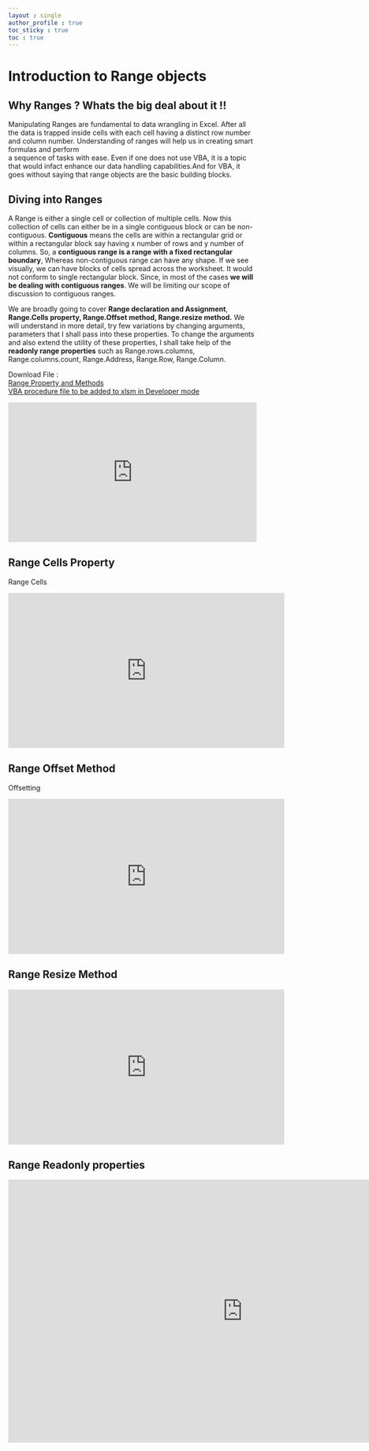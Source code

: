 ```yaml
---
layout : single
author_profile : true
toc_sticky : true
toc : true
---
```


# Introduction to Range objects   

## Why Ranges ? Whats the big deal about it !!
Manipulating Ranges are fundamental to data wrangling in Excel. After all the data is trapped inside cells with each cell having a distinct row number and column number. Understanding of ranges will help us in creating smart formulas and perform   
a sequence of tasks with ease. Even if one does not use VBA, it is a topic that would infact enhance our data handling capabilities.And for VBA, it goes without saying that range objects are the basic building blocks.  

## Diving into Ranges  

A Range is either a single cell or collection of multiple cells. Now this collection of cells can either be in a single contiguous block or can be non-contiguous. **Contiguous** means the cells are within a rectangular grid or within a rectangular block say having x number of rows and y number of columns. So, a **contiguous range is a range with a fixed rectangular boundary**, Whereas non-contiguous range can have any shape. If we see visually, we can have blocks of cells spread across the worksheet. It would not conform to single rectangular block. Since, in most of the cases **we will be dealing with contiguous ranges**. We will be limiting our scope of discussion to contiguous ranges.  

We are broadly going to cover **Range declaration and Assignment**, **Range.Cells property, Range.Offset method, Range.resize method.** We will understand in more detail, try few variations by changing arguments, parameters that I shall pass into these properties. To change the arguments and also extend the utility of these properties, I shall take help of the **readonly range properties** such as Range.rows.columns, Range.columns.count, Range.Address, Range.Row, Range.Column.  


Download File :  
[Range Property and Methods](Range_VBA_Basics.pdf)  
[VBA procedure file to be added to xlsm in Developer mode](Range_Basics.bas)  



<iframe width="504" height="284" src="https://www.youtube.com/embed/9xZAFKvwh0o" title="YouTube video player" frameborder="0" allow="accelerometer; autoplay; clipboard-write; encrypted-media; gyroscope; picture-in-picture" allowfullscreen></iframe>  



## Range Cells Property  

Range Cells   


<iframe width="560" height="315" src="https://www.youtube.com/embed/cFdIPkdWVhk" title="YouTube video player" frameborder="0" allow="accelerometer; autoplay; clipboard-write; encrypted-media; gyroscope; picture-in-picture" allowfullscreen></iframe>  


## Range Offset Method  

Offsetting   

<iframe width="560" height="315" src="https://www.youtube.com/embed/kANKKoN0zj4" title="YouTube video player" frameborder="0" allow="accelerometer; autoplay; clipboard-write; encrypted-media; gyroscope; picture-in-picture" allowfullscreen></iframe>   



## Range Resize Method  

<iframe width="560" height="315" src="https://www.youtube.com/embed/QrpS4C-Gmds" title="YouTube video player" frameborder="0" allow="accelerometer; autoplay; clipboard-write; encrypted-media; gyroscope; picture-in-picture" allowfullscreen></iframe>

## Range Readonly properties  

<iframe width="950" height="534" src="https://www.youtube.com/embed/bXx5rEnX0HU?list=PLeE_zyX_pEtnqxy3pZp6kiUwC8OKpGgS0" title="YouTube video player" frameborder="0" allow="accelerometer; autoplay; clipboard-write; encrypted-media; gyroscope; picture-in-picture" allowfullscreen></iframe>
